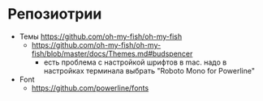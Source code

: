 # Репозиотрии
* Темы https://github.com/oh-my-fish/oh-my-fish
  * https://github.com/oh-my-fish/oh-my-fish/blob/master/docs/Themes.md#budspencer
    * есть проблема с настройкой шрифтов в mac. надо в настройках терминала выбрать "Roboto Mono for Powerline"
* Font
  * https://github.com/powerline/fonts
